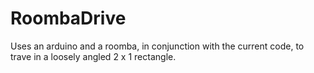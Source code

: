 # RoombaDrive
Uses an arduino and a roomba,
in conjunction with the current code,
to trave in a loosely angled 2 x 1 rectangle.
